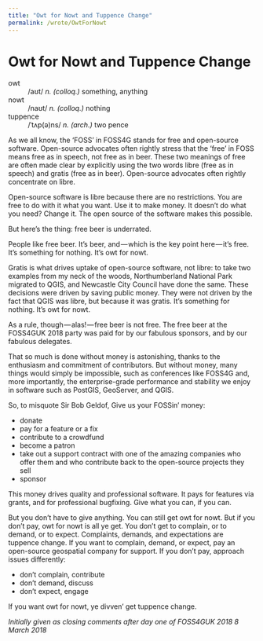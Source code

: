 ```yaml
---
title: "Owt for Nowt and Tuppence Change"
permalink: /wrote/OwtForNowt
---
```

# Owt for Nowt and Tuppence Change 

<dl>
    <dt>owt</dt><dd>/aʊt/ <em>n. (colloq.)</em> something, anything</dd>
    <dt>nowt</dt><dd>/naʊt/ <em>n. (colloq.)</em> nothing</dd>
    <dt>tuppence</dt><dd>/ˈtʌp(ə)ns/ <em>n. (arch.)</em> two pence</dd>
</dl>

As we all know, the ‘FOSS’ in FOSS4G stands for free and open-source software. Open-source advocates often rightly stress that the ‘free’ in FOSS means free as in speech, not free as in beer. These two meanings of free are often made clear by explicitly using the two words libre (free as in speech) and gratis (free as in beer). Open-source advocates often rightly concentrate on libre.

Open-source software is libre because there are no restrictions. You are free to do with it what you want. Use it to make money. It doesn’t do what you need? Change it. The open source of the software makes this possible.

But here’s the thing: free beer is underrated.

People like free beer. It’s beer, and — which is the key point here — it’s free. It’s something for nothing. It’s owt for nowt.

Gratis is what drives uptake of open-source software, not libre: to take two examples from my neck of the woods, Northumberland National Park migrated to QGIS, and Newcastle City Council have done the same. These decisions were driven by saving public money. They were not driven by the fact that QGIS was libre, but because it was gratis. It’s something for 
nothing. It’s owt for nowt.

As a rule, though — alas! — free beer is not free. The free beer at the FOSS4GUK 2018 party was paid for by our fabulous sponsors, and by our fabulous delegates.

That so much is done without money is astonishing, thanks to the enthusiasm and commitment of contributors. But without money, many things would simply be impossible, such as conferences like FOSS4G and, more importantly, the enterprise-grade performance and stability we enjoy in software such as PostGIS, GeoServer, and QGIS.

So, to misquote Sir Bob Geldof, Give us your FOSSin’ money:

- donate
- pay for a feature or a fix
- contribute to a crowdfund
- become a patron
- take out a support contract with one of the amazing companies who offer them and who contribute back to the open-source projects they sell
- sponsor

This money drives quality and professional software. It pays for features via grants, and for professional bugfixing. Give what you can, if you can.

But you don’t have to give anything. You can still get owt for nowt. But if you don’t pay, owt for nowt is all ye get. You don’t get to complain, or to demand, or to expect. Complaints, demands, and expectations are tuppence change. If you want to complain, demand, or expect, pay an open-source geospatial company for support. If you don’t pay, approach issues differently:

- don’t complain, contribute
- don’t demand, discuss
- don’t expect, engage

If you want owt for nowt, ye divven’ get tuppence change.

*Initially given as closing comments after day one of FOSS4GUK 2018
8 March 2018*